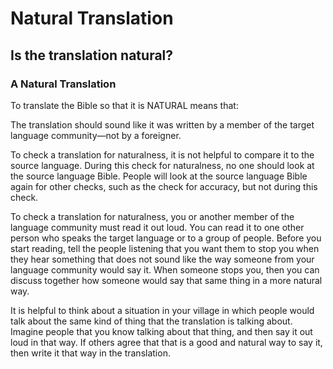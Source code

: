 # Natural Translation #

## Is the translation natural? ##


### A Natural Translation

To translate the Bible so that it is NATURAL means that:

The translation should sound like it was written by a member of the target language community—not by a foreigner.

To check a translation for naturalness, it is not helpful to compare it to the source language. During this check for naturalness, no one should look at the source language Bible. People will look at the source language Bible again for other checks, such as the check for accuracy, but not during this check.

To check a translation for naturalness, you or another member of the language community must read it out loud. You can read it to one other person who speaks the target language or to a group of people. Before you start reading, tell the people listening that you want them to stop you when they hear something that does not sound like the way someone from your language community would say it. When someone stops you, then you can discuss together how someone would say that same thing in a more natural way.

It is helpful to think about a situation in your village in which people would talk about the same kind of thing that the translation is talking about. Imagine people that you know talking about that thing, and then say it out loud in that way. If others agree that that is a good and natural way to say it, then write it that way in the translation.
